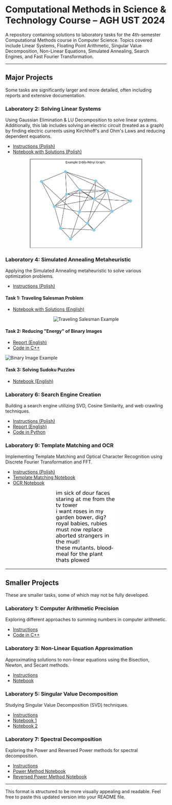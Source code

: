 # Computational Methods in Science & Technology Course – AGH UST 2024

A repository containing solutions to laboratory tasks for the 4th-semester Computational Methods course in Computer Science. Topics covered include Linear Systems, Floating Point Arithmetic, Singular Value Decomposition, Non-Linear Equations, Simulated Annealing, Search Engines, and Fast Fourier Transformation.

---

## Major Projects
Some tasks are significantly larger and more detailed, often including reports and extensive documentation.

### Laboratory 2: Solving Linear Systems
Using Gaussian Elimination & LU Decomposition to solve linear systems. Additionally, this lab includes solving an electric circuit (treated as a graph) by finding electric currents using Kirchhoff's and Ohm's Laws and reducing dependent equations.

- [Instructions (Polish)](/lab2mownit/lab2_instructions.pdf)
- [Notebook with Solutions (Polish)](/lab2mownit/lab2_mownit_zielinski.ipynb)

<div style="text-align: center;">
    <img src="lab2MOWNIT/images/erdos-renyi.png" alt="Example graph" width="350"/>
</div>

### Laboratory 4: Simulated Annealing Metaheuristic
Applying the Simulated Annealing metaheuristic to solve various optimization problems.

- [Instructions (Polish)](/lab4mownit/lab4_instructions.pdf)

#### Task 1: Traveling Salesman Problem
- [Notebook with Solutions (English)](/lab4mownit/task1/TSP.ipynb)

<div style="text-align: center;">
    <img src="lab4MOWNIT/task1/resources/normal_arbitrary.gif" alt="Traveling Salesman Example" width="350"/>
</div>

#### Task 2: Reducing "Energy" of Binary Images
- [Report (English)](lab4MOWNIT/task2/binary_images_report/report.pdf)
- [Code in C++](lab4MOWNIT/task2/Binary-images)

![Binary Image Example](lab4MOWNIT/task2/binary_images_report/gifs/example5.gif)

#### Task 3: Solving Sudoku Puzzles
- [Notebook (English)](lab4MOWNIT/task3/sudokus.ipynb)

### Laboratory 6: Search Engine Creation
Building a search engine utilizing SVD, Cosine Similarity, and web crawling techniques.

- [Instructions (Polish)](lab6MOWNIT/lab6_instructions.pdf)
- [Report (English)](lab6MOWNIT/Search_Engine_Report-1.pdf)
- [Code in Python](lab6MOWNIT/initialization_engine)

### Laboratory 9: Template Matching and OCR
Implementing Template Matching and Optical Character Recognition using Discrete Fourier Transformation and FFT.

- [Instructions (Polish)](lab9MOWNIT/lab9_instructions.pdf)
- [Template Matching Notebook](lab9MOWNIT/task1.ipynb)
- [OCR Notebook](lab9MOWNIT/task2.ipynb)

<div style="text-align: center;">
    <img src="lab9MOWNIT/img/poem_example.png" alt="Poem Example" width="200"/>
</div>

---

## Smaller Projects
These are smaller tasks, some of which may not be fully developed.

### Laboratory 1: Computer Arithmetic Precision
Exploring different approaches to summing numbers in computer arithmetic.

- [Instructions](lab1MOWNIT/lab1_instructions.pdf)
- [Code in C++](lab1MOWNIT/main.cpp)

### Laboratory 3: Non-Linear Equation Approximation
Approximating solutions to non-linear equations using the Bisection, Newton, and Secant methods.

- [Instructions](lab3MOWNIT/lab3_instructions.pdf)
- [Notebook](lab3MOWNIT/lab3.ipynb)

### Laboratory 5: Singular Value Decomposition
Studying Singular Value Decomposition (SVD) techniques.

- [Instructions](lab5MOWNIT/lab5_instructions.pdf)
- [Notebook 1](lab5MOWNIT/task1.ipynb)
- [Notebook 2](lab5MOWNIT/task2.ipynb)

### Laboratory 7: Spectral Decomposition
Exploring the Power and Reversed Power methods for spectral decomposition.

- [Instructions](lab7MOWNIT/lab7_instructions.pdf)
- [Power Method Notebook](lab7MOWNIT/power_method.ipynb)
- [Reversed Power Method Notebook](lab7MOWNIT/reversed_power_method.ipynb)

---

This format is structured to be more visually appealing and readable. Feel free to paste this updated version into your README file.
